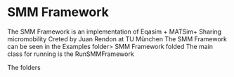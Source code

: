 # SMM Framework

The SMM Framework is an implementation of Eqasim + MATSim+ Sharing micromobility 
Creted by Juan Rendon at TU München
  The SMM Framework can be seen in the Examples folder> SMM Framework folded
 The main class for running is the RunSMMFramework
 
 The folders 
